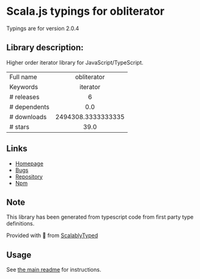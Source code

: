 
# Scala.js typings for obliterator

Typings are for version 2.0.4

## Library description:
Higher order iterator library for JavaScript/TypeScript.

|                    |                 |
| ------------------ | :-------------: |
| Full name          | obliterator |
| Keywords           | iterator |
| # releases         | 6 |
| # dependents       | 0.0 |
| # downloads        | 2494308.3333333335 |
| # stars            | 39.0 |

## Links
- [Homepage](https://github.com/yomguithereal/obliterator#readme)
- [Bugs](https://github.com/yomguithereal/obliterator/issues)
- [Repository](https://github.com/yomguithereal/obliterator)
- [Npm](https://www.npmjs.com/package/obliterator)
    


## Note
This library has been generated from typescript code from first party type definitions.

Provided with :purple_heart: from [ScalablyTyped](https://github.com/oyvindberg/ScalablyTyped)

## Usage
See [the main readme](../../readme.md) for instructions.


